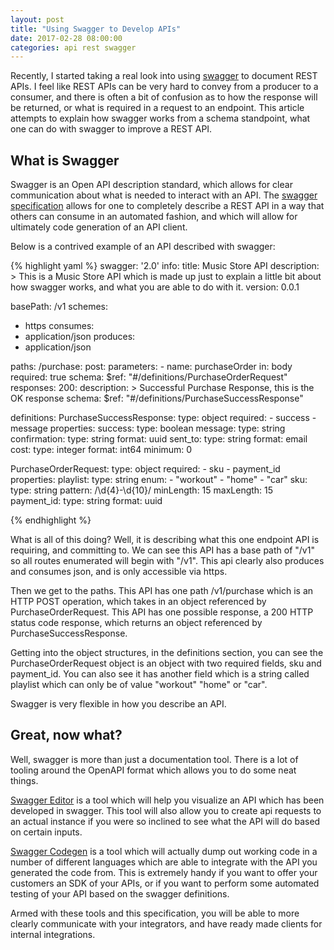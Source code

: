 ```yaml
---
layout: post
title: "Using Swagger to Develop APIs"
date: 2017-02-28 08:00:00
categories: api rest swagger
---
```


Recently, I started taking a real look into using [swagger][swagger] to document
REST APIs.  I feel like REST APIs can be very hard to convey from a producer to 
a consumer, and there is often a bit of confusion as to how the response will be
returned, or what is required in a request to an endpoint.  This article 
attempts to explain how swagger works from a schema standpoint, what one can do
with swagger to improve a REST API.

## What is Swagger

Swagger is an Open API description standard, which allows for clear
communication about what is needed to interact with an API.  The [swagger 
specification][swaggerspec] allows for one to completely describe a REST API
in a way that others can consume in an automated fashion, and which will allow
for ultimately code generation of an API client.

Below is a contrived example of an API described with swagger:

{% highlight yaml %}
swagger: '2.0'
info:
  title: Music Store API
  description: >
    This is a Music Store API which is made up just to
    explain a little bit about how swagger works, and
    what you are able to do with it.
  version: 0.0.1

basePath: /v1
schemes:
  - https
consumes:
  - application/json
produces:
  - application/json

paths:
  /purchase:
    post:
      parameters:
        -
          name: purchaseOrder
          in: body
          required: true
          schema:
            $ref: "#/definitions/PurchaseOrderRequest"
      responses:
        200:
          description: >
            Successful Purchase Response, this is the OK
            response
          schema:
            $ref: "#/definitions/PurchaseSuccessResponse"

definitions:
  PurchaseSuccessResponse:
    type: object
    required:
      - success
      - message
    properties:
      success:
        type: boolean
      message:
        type: string
      confirmation:
        type: string
        format: uuid
      sent_to:
        type: string
        format: email
      cost:
        type: integer
        format: int64
        minimum: 0

  PurchaseOrderRequest:
    type: object
    required:
      - sku
      - payment_id
    properties:
      playlist:
        type: string
        enum:
          - "workout"
          - "home"
          - "car"
      sku:
        type: string
        pattern: /\d{4}-\d{10}/
        minLength: 15
        maxLength: 15
      payment_id:
        type: string
        format: uuid

{% endhighlight %}

What is all of this doing?  Well, it is describing what this one endpoint API is
requiring, and committing to.  We can see this API has a base path of "/v1" so
all routes enumerated will begin with "/v1".  This api clearly also produces and
consumes json, and is only accessible via https.

Then we get to the paths.  This API has one path /v1/purchase which is an HTTP
POST operation, which takes in an object referenced by PurchaseOrderRequest.  This
API has one possible response, a 200 HTTP status code response, which returns an
object referenced by PurchaseSuccessResponse.

Getting into the object structures, in the definitions section, you can see the 
PurchaseOrderRequest object is an object with two required fields, sku and payment_id.
You can also see it has another field which is a string called playlist which can only
be of value "workout" "home" or "car".

Swagger is very flexible in how you describe an API.


## Great, now what?

Well, swagger is more than just a documentation tool.  There is a lot of tooling
around the OpenAPI format which allows you to do some neat things.

[Swagger Editor][swaggereditor] is a tool which will help you visualize an API
which has been developed in swagger.  This tool will also allow you to create
api requests to an actual instance if you were so inclined to see what the API
will do based on certain inputs.

[Swagger Codegen][swagger-codegen] is a tool which will actually dump out working
code in a number of different languages which are able to integrate with the API
you generated the code from.  This is extremely handy if you want to offer your
customers an SDK of your APIs, or if you want to perform some automated testing
of your API based on the swagger definitions.

Armed with these tools and this specification, you will be able to more clearly
communicate with your integrators, and have ready made clients for internal
integrations.


[swagger]: http://swagger.io/
[swaggerspec]: http://swagger.io/specification/
[swaggereditor]: http://editor.swagger.io/#!/
[swagger-codegen]: https://github.com/swagger-api/swagger-codegen
